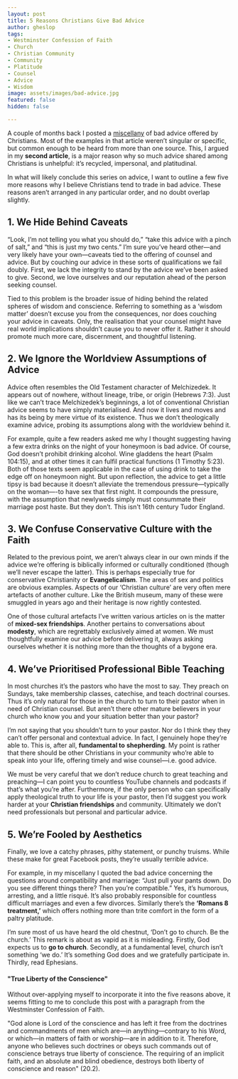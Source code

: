 ```yaml
---
layout: post
title: 5 Reasons Christians Give Bad Advice
author: gheslop
tags:
- Westminster Confession of Faith
- Church
- Christian Community
- Community
- Platitude
- Counsel
- Advice
- Wisdom
image: assets/images/bad-advice.jpg
featured: false
hidden: false

---
```

A couple of months back I posted a [miscellany](https://rekindle.co.za/content/2022-06-23-bad-advice "Bad Christian Advice") of bad advice offered by Christians. Most of the examples in that article weren’t singular or specific, but common enough to be heard from more than one source. This, I argued in my **second article**, is a major reason why so much advice shared among Christians is unhelpful: it’s recycled, impersonal, and platitudinal.

In what will likely conclude this series on advice, I want to outline a few five more reasons why I believe Christians tend to trade in bad advice. These reasons aren’t arranged in any particular order, and no doubt overlap slightly.

## 1. We Hide Behind Caveats

“Look, I’m not telling you what you should do,” “take this advice with a pinch of salt,” and “this is just my two cents.” I’m sure you’ve heard other—and very likely have your own—caveats tied to the offering of counsel and advice. But by couching our advice in these sorts of qualifications we fail doubly. First, we lack the integrity to stand by the advice we’ve been asked to give. Second, we love ourselves and our reputation ahead of the person seeking counsel.

Tied to this problem is the broader issue of hiding behind the related spheres of wisdom and conscience. Referring to something as a ‘wisdom matter’ doesn’t excuse you from the consequences, nor does couching your advice in caveats. Only, the realisation that your counsel might have real world implications shouldn’t cause you to never offer it. Rather it should promote much more care, discernment, and thoughtful listening.

## 2. We Ignore the Worldview Assumptions of Advice

Advice often resembles the Old Testament character of Melchizedek. It appears out of nowhere, without lineage, tribe, or origin (Hebrews 7:3). Just like we can’t trace Melchizedek’s beginnings, a lot of conventional Christian advice seems to have simply materialised. And now it lives and moves and has its being by mere virtue of its existence. Thus we don’t theologically examine advice, probing its assumptions along with the worldview behind it.

For example, quite a few readers asked me why I thought suggesting having a few extra drinks on the night of your honeymoon is bad advice. Of course, God doesn’t prohibit drinking alcohol. Wine gladdens the heart (Psalm 104:15), and at other times it can fulfil practical functions (1 Timothy 5:23). Both of those texts seem applicable in the case of using drink to take the edge off on honeymoon night. But upon reflection, the advice to get a little tipsy is bad because it doesn’t alleviate the tremendous pressure—typically on the woman—-to have sex that first night. It compounds the pressure, with the assumption that newlyweds simply must consummate their marriage post haste. But they don’t. This isn't 16th century Tudor England.

## 3. We Confuse Conservative Culture with the Faith

Related to the previous point, we aren’t always clear in our own minds if the advice we’re offering is biblically informed or culturally conditioned (though we’ll never escape the latter). This is perhaps especially true for conservative Christianity or **Evangelicalism**. The areas of sex and politics are obvious examples. Aspects of our ‘Christian culture’ are very often mere artefacts of another culture. Like the British museum, many of these were smuggled in years ago and their heritage is now rightly contested.

One of those cultural artefacts I’ve written various articles on is the matter of **mixed-sex friendships**. Another pertains to conversations about **modesty**, which are regrettably exclusively aimed at women. We must thoughtfully examine our advice before delivering it, always asking ourselves whether it is nothing more than the thoughts of a bygone era.

## 4. We’ve Prioritised Professional Bible Teaching

In most churches it’s the pastors who have the most to say. They preach on Sundays, take membership classes, catechise, and teach doctrinal courses. Thus it’s only natural for those in the church to turn to their pastor when in need of Christian counsel. But aren’t there other mature believers in your church who know you and your situation better than your pastor?

I’m not saying that you shouldn’t turn to your pastor. Nor do I think they they can’t offer personal and contextual advice. In fact, I genuinely hope they’re able to. This is, after all, **fundamental to** **shepherding**. My point is rather that there should be other Christians in your community who’re able to speak into your life, offering timely and wise counsel—i.e. good advice.

We must be very careful that we don’t reduce church to great teaching and preaching—I can point you to countless YouTube channels and podcasts if that’s what you’re after. Furthermore, if the only person who can specifically apply theological truth to your life is your pastor, then I’d suggest you work harder at your **Christian friendships** and community. Ultimately we don’t need professionals but personal and particular advice.

## 5. We’re Fooled by Aesthetics

Finally, we love a catchy phrases, pithy statement, or punchy truisms. While these make for great Facebook posts, they’re usually terrible advice.

For example, in my miscellany I quoted the bad advice concerning the questions around compatibility and marriage: “Just pull your pants down. Do you see different things there? Then you’re compatible.” Yes, it’s humorous, arresting, and a little risqué. It’s also probably responsible for countless difficult marriages and even a few divorces. Similarly there’s the **‘Romans 8 treatment,’** which offers nothing more than trite comfort in the form of a paltry platitude.

I’m sure most of us have heard the old chestnut, ‘Don’t go to church. Be the church.’ This remark is about as vapid as it is misleading. Firstly, God expects us to **go to church**. Secondly, at a fundamental level, church isn’t something ‘we do.’ It’s something God does and we gratefully participate in. Thirdly, read Ephesians.

#### "True Liberty of the Conscience"

Without over-applying myself to incorporate it into the five reasons above, it seems fitting to me to conclude this post with a paragraph from the Westminster Confession of Faith.

"God alone is Lord of the conscience and has left it free from the doctrines and commandments of men which are—in anything—contrary to his Word, or which—in matters of faith or worship—are in addition to it. Therefore, anyone who believes such doctrines or obeys such commands out of conscience betrays true liberty of conscience. The requiring of an implicit faith, and an absolute and blind obedience, destroys both liberty of conscience and reason" (20.2).